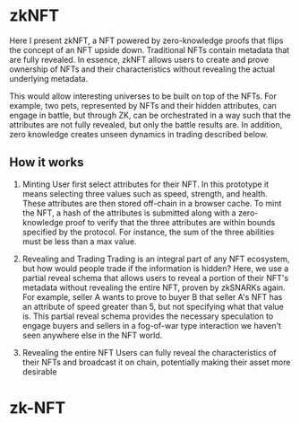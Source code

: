 # zkNFT

Here I present zkNFT, a NFT powered by zero-knowledge proofs that flips the concept of an NFT upside down. Traditional NFTs contain metadata that are fully revealed. In essence, zkNFT allows users to create and prove ownership of NFTs and their characteristics without revealing the actual underlying metadata.

This would allow interesting universes to be built on top of the NFTs. For example, two pets, represented by NFTs and their hidden attributes, can engage in battle, but through ZK, can be orchestrated in a way such that the attributes are not fully revealed, but only the battle results are. In addition, zero knowledge creates unseen dynamics in trading described below.

## How it works

1. Minting
   User first select attributes for their NFT. In this prototype it means selecting three values such as speed, strength, and health. These attributes are then stored off-chain in a browser cache. To mint the NFT, a hash of the attributes is submitted along with a zero-knowledge proof to verify that the three attributes are within bounds specified by the protocol. For instance, the sum of the three abilities must be less than a max value.

2. Revealing and Trading
   Trading is an integral part of any NFT ecosystem, but how would people trade if the information is hidden? Here, we use a partial reveal schema that allows users to reveal a portion of their NFT's metadata without revealing the entire NFT, proven by zkSNARKs again. For example, seller A wants to prove to buyer B that seller A's NFT has an attribute of speed greater than 5, but not specifying what that value is. This partial reveal schema provides the necessary speculation to engage buyers and sellers in a fog-of-war type interaction we haven't seen anywhere else in the NFT world.

3. Revealing the entire NFT
   Users can fully reveal the characteristics of their NFTs and broadcast it on chain, potentially making their asset more desirable
# zk-NFT
